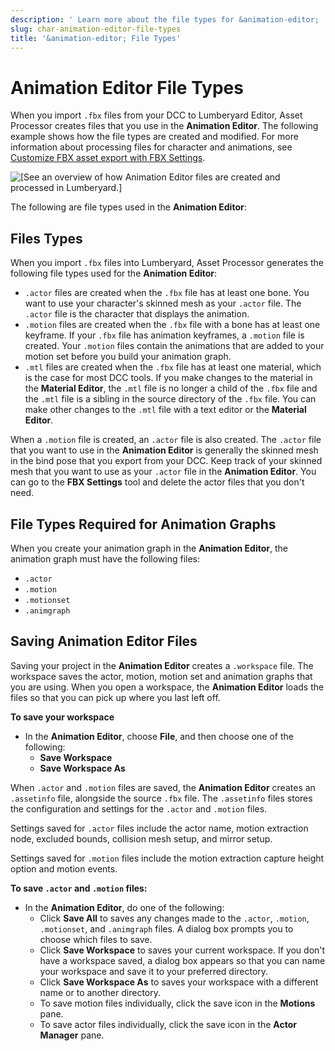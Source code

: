 ```yaml
---
description: ' Learn more about the file types for &animation-editor; . '
slug: char-animation-editor-file-types
title: '&animation-editor; File Types'
---
```

# Animation Editor File Types<a name="char-animation-editor-file-types"></a>

When you import `.fbx` files from your DCC to Lumberyard Editor, Asset Processor creates files that you use in the **Animation Editor**\. The following example shows how the file types are created and modified\. For more information about processing files for character and animations, see [Customize FBX asset export with FBX Settings](/docs/userguide/fbx/intro.md)\.

![\[See an overview of how Animation Editor files are created and processed in Lumberyard.\]](/images/userguide/actor-animation/animation-editor-asset-processor-files.png)

The following are file types used in the **Animation Editor**:

## Files Types<a name="file-types-created-from-asset-processor"></a>

When you import `.fbx` files into Lumberyard, Asset Processor generates the following file types used for the **Animation Editor**:
+ `.actor` files are created when the `.fbx` file has at least one bone\. You want to use your character's skinned mesh as your `.actor` file\. The `.actor` file is the character that displays the animation\.
+ `.motion` files are created when the `.fbx` file with a bone has at least one keyframe\. If your `.fbx` file has animation keyframes, a `.motion` file is created\. Your `.motion` files contain the animations that are added to your motion set before you build your animation graph\.
+ `.mtl` files are created when the `.fbx` file has at least one material, which is the case for most DCC tools\. If you make changes to the material in the **Material Editor**, the `.mtl` file is no longer a child of the `.fbx` file and the `.mtl` file is a sibling in the source directory of the `.fbx` file\. You can make other changes to the `.mtl` file with a text editor or the **Material Editor**\.

When a `.motion` file is created, an `.actor` file is also created\. The `.actor` file that you want to use in the **Animation Editor** is generally the skinned mesh in the bind pose that you export from your DCC\. Keep track of your skinned mesh that you want to use as your `.actor` file in the **Animation Editor**\. You can go to the **FBX Settings** tool and delete the actor files that you don't need\.

## File Types Required for Animation Graphs<a name="file-types-required-for-animation-graphs"></a>

When you create your animation graph in the **Animation Editor**, the animation graph must have the following files:
+ `.actor`
+ `.motion`
+ `.motionset`
+ `.animgraph`

## Saving Animation Editor Files<a name="saving-animation-editor-files"></a>

Saving your project in the **Animation Editor** creates a `.workspace` file\. The workspace saves the actor, motion, motion set and animation graphs that you are using\. When you open a workspace, the **Animation Editor** loads the files so that you can pick up where you last left off\. 

**To save your workspace**
+ In the **Animation Editor**, choose **File**, and then choose one of the following:
  + **Save Workspace**
  + **Save Workspace As**

When `.actor` and `.motion` files are saved, the **Animation Editor** creates an `.assetinfo` file, alongside the source `.fbx` file\. The `.assetinfo` files stores the configuration and settings for the `.actor` and `.motion` files\.

Settings saved for `.actor` files include the actor name, motion extraction node, excluded bounds, collision mesh setup, and mirror setup\. 

Settings saved for `.motion` files include the motion extraction capture height option and motion events\.

**To save `.actor` and `.motion` files:**
+ In the **Animation Editor**, do one of the following:
  + Click **Save All** to saves any changes made to the `.actor`, `.motion`, `.motionset`, and `.animgraph` files\. A dialog box prompts you to choose which files to save\.
  + Click **Save Workspace** to saves your current workspace\. If you don't have a workspace saved, a dialog box appears so that you can name your workspace and save it to your preferred directory\. 
  + Click **Save Workspace As** to saves your workspace with a different name or to another directory\. 
  + To save motion files individually, click the save icon in the **Motions** pane\.
  + To save actor files individually, click the save icon in the **Actor Manager** pane\.